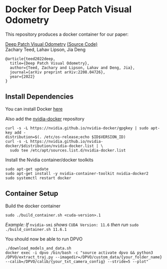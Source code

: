 # Docker for Deep Patch Visual Odometry
This repository produces a docker container for our paper:

[Deep Patch Visual Odometry](https://arxiv.org/pdf/2208.04726.pdf) [(Source Code)](https://github.com/princeton-vl/DPVO)<br/>
Zachary Teed, Lahav Lipson, Jia Deng<br/>

```
@article{teed2022deep,
  title={Deep Patch Visual Odometry},
  author={Teed, Zachary and Lipson, Lahav and Deng, Jia},
  journal={arXiv preprint arXiv:2208.04726},
  year={2022}
}
```


## Install Dependencies
You can install Docker [here](https://docs.docker.com/engine/install/)

Also add the [nvidia-docker](https://nvidia.github.io/nvidia-docker/) repository
```
curl -s -L https://nvidia.github.io/nvidia-docker/gpgkey | sudo apt-key add -
distribution=$(. /etc/os-release;echo $ID$VERSION_ID)
curl -s -L https://nvidia.github.io/nvidia-docker/$distribution/nvidia-docker.list | \
  sudo tee /etc/apt/sources.list.d/nvidia-docker.list
```
Install the Nvidia container/docker toolkits
```
sudo apt-get update
sudo apt-get install -y nvidia-container-toolkit nvidia-docker2
sudo systemctl restart docker
```

## Container Setup
Build the docker container

```
sudo ./build_container.sh <cuda-version>.1
```
_Example: If_ `nvidia-smi` _shows_ `CUDA Version: 11.6` _then run_ `sudo ./build_container.sh 11.6.1`

You should now be able to run DPVO
```
./download_models_and_data.sh
docker exec -i dpvo /bin/bash -c "source activate dpvo && python3 /DPVO/extract_traj.py --imagedir=/DPVO/custom_data/{your_folder_name} --calib=/DPVO/calib/{your_txt_camera_config} --stride=5 --plot" 
```
